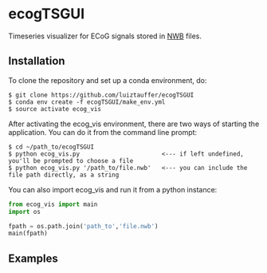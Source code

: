 # ecogTSGUI
Timeseries visualizer for ECoG signals stored in [NWB](https://neurodatawithoutborders.github.io/) files. 

## Installation
To clone the repository and set up a conda environment, do:
```
$ git clone https://github.com/luiztauffer/ecogTSGUI
$ conda env create -f ecogTSGUI/make_env.yml
$ source activate ecog_vis
```
After activating the ecog_vis environment, there are two ways of starting the application. You can do it from the command line prompt:
```
$ cd ~/path_to/ecogTSGUI
$ python ecog_vis.py                       <--- if left undefined, you'll be prompted to choose a file 
$ python ecog_vis.py '/path_to/file.nwb'   <--- you can include the file path directly, as a string
```

You can also import ecog_vis and run it from a python instance:
```python
from ecog_vis import main
import os

fpath = os.path.join('path_to','file.nwb')
main(fpath)
```

## Examples
